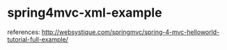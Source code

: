 # spring4mvc-xml-example
references:
http://websystique.com/springmvc/spring-4-mvc-helloworld-tutorial-full-example/